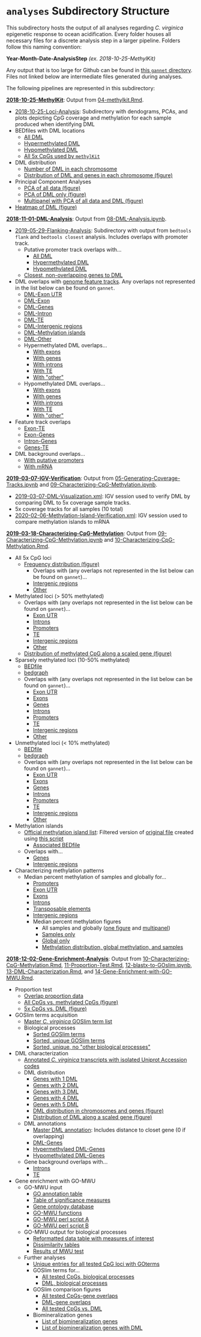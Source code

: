 # `analyses` Subdirectory Structure

This subdirectory hosts the output of all analyses regarding *C. virginica* epigenetic response to ocean acidification. Every folder houses all necessary files for a discrete analysis step in a larger pipeline. Folders follow this naming convention:

**Year-Month-Date-AnalysisStep** *(ex. 2018-10-25-MethylKit)*

Any output that is too large for Github can be found in [this `gannet` directory](https://gannet.fish.washington.edu/spartina/paper-gonad-meth/analyses/). Files not linked below are intermediate files generated during analyses.

The following pipelines are represented in this subdirectory:

**[2018-10-25-MethylKit](https://github.com/epigeneticstoocean/paper-gonad-meth/tree/master/analyses/2018-10-25-MethylKit)**: Output from [04-methylkit.Rmd](https://github.com/epigeneticstoocean/paper-gonad-meth/blob/master/code/04-methylkit.Rmd).

- [2018-10-25-Loci-Analysis](https://github.com/epigeneticstoocean/paper-gonad-meth/tree/master/analyses/2018-10-25-MethylKit/2018-10-25-Loci-Analysis): Subdirectory with dendograms, PCAs, and plots depicting CpG coverage and methylation for each sample produced when identifying DML
- BEDfiles with DML locations
	- [All DML](https://github.com/epigeneticstoocean/paper-gonad-meth/blob/master/analyses/2018-10-25-MethylKit/2019-04-05-DML-Destrand-5x-Locations.bed)
	- [Hypermethylated DML](https://github.com/epigeneticstoocean/paper-gonad-meth/blob/master/analyses/2018-10-25-MethylKit/2019-04-05-DML-Destrand-5x-Locations-Hypermethylated.bed)
	- [Hypomethylated DML](https://github.com/epigeneticstoocean/paper-gonad-meth/blob/master/analyses/2018-10-25-MethylKit/2019-04-05-DML-Destrand-5x-Locations-Hypomethylated.bed)
	- [All 5x CpGs used by `methylKit`](https://github.com/epigeneticstoocean/paper-gonad-meth/blob/master/analyses/2018-10-25-MethylKit/2019-05-14-Methylation-Information-Filtered-Destrand-Cov5.bed)
- DML distribution
	- [Number of DML in each chromosome](https://github.com/epigeneticstoocean/paper-gonad-meth/blob/master/analyses/2018-10-25-MethylKit/2019-09-30-DML-per-Chromosome.csv)
	- [Distribution of DML and genes in each chromosome (figure)](https://github.com/epigeneticstoocean/paper-gonad-meth/blob/master/analyses/2018-10-25-MethylKit/2019-09-30-DML-and-Gene-Distribution.pdf)
- Principal Component Analyses
	- [PCA of all data (figure)](https://github.com/epigeneticstoocean/paper-gonad-meth/blob/master/analyses/2018-10-25-MethylKit/2019-11-19-All-Data-PCA.pdf)
	- [PCA of DML only (figure)](https://github.com/epigeneticstoocean/paper-gonad-meth/blob/master/analyses/2018-10-25-MethylKit/2019-11-19-DML-Only-PCA.pdf)
	- [Multipanel with PCA of all data and DML (figure)](https://github.com/epigeneticstoocean/paper-gonad-meth/blob/master/analyses/2018-10-25-MethylKit/2019-11-19-PCA-Multpanel.pdf)
- [Heatmap of DML (figure)](https://github.com/epigeneticstoocean/paper-gonad-meth/blob/master/analyses/2018-10-25-MethylKit/2019-11-19-DML-Only-Heatmap.pdf)

**[2018-11-01-DML-Analysis](https://github.com/fish546-2018/yaamini-virginica/tree/master/analyses/2018-11-01-DML-and-DMR-Analysis)**: Output from [08-DML-Analysis.ipynb](https://github.com/epigeneticstoocean/paper-gonad-meth/blob/master/code/08-DML-Analysis.ipynb).

- [2019-05-29-Flanking-Analysis](https://github.com/epigeneticstoocean/paper-gonad-meth/tree/master/analyses/2018-11-01-DML-Analysis/2019-05-29-Flanking-Analysis): Subdirectory with output from `bedtools flank` and `bedtools closest` analysis. Includes overlaps with promoter track.
	- Putative promoter track overlaps with...
		- [All DML](https://github.com/epigeneticstoocean/paper-gonad-meth/blob/master/analyses/2018-11-01-DML-Analysis/2019-05-29-Flanking-Analysis/2019-05-29-Genes-Closest-NoOverlap-DMLs.txt)
		- [Hypermethylated DML](https://github.com/epigeneticstoocean/paper-gonad-meth/blob/master/analyses/2018-11-01-DML-Analysis/2019-05-29-Flanking-Analysis/2019-09-26-Promoter-Hypermethylated-DML.txt)
		- [Hypomethylated DML](https://github.com/epigeneticstoocean/paper-gonad-meth/blob/master/analyses/2018-11-01-DML-Analysis/2019-05-29-Flanking-Analysis/2019-09-26-Promoter-Hypomethylated-DML.txt)
	- [Closest, non-overlapping genes to DML](https://github.com/epigeneticstoocean/paper-gonad-meth/blob/master/analyses/2018-11-01-DML-Analysis/2019-05-29-Flanking-Analysis/2019-05-29-Genes-Closest-NoOverlap-DMLs.txt)
- DML overlaps with [genome feature tracks](https://github.com/epigeneticstoocean/paper-gonad-meth/tree/master/genome-feature-tracks). Any overlaps not represented in the list below can be found on `gannet`.
	- [DML-Exon UTR](https://github.com/epigeneticstoocean/paper-gonad-meth/blob/master/analyses/2018-11-01-DML-Analysis/2019-05-29-DML-exonUTR.txt)
	- [DML-Exon](https://github.com/epigeneticstoocean/paper-gonad-meth/blob/master/analyses/2018-11-01-DML-Analysis/2019-05-29-DML-Exon.txt)
	- [DML-Genes](https://github.com/epigeneticstoocean/paper-gonad-meth/blob/master/analyses/2018-11-01-DML-Analysis/2019-05-29-DML-Genes.txt)
	- [DML-Intron](https://github.com/epigeneticstoocean/paper-gonad-meth/blob/master/analyses/2018-11-01-DML-Analysis/2019-05-29-DML-Intron.txt)
	- [DML-TE](https://github.com/epigeneticstoocean/paper-gonad-meth/blob/master/analyses/2018-11-01-DML-Analysis/2019-05-29-DML-TE-all.txt)
	- [DML-Intergenic regions](https://github.com/epigeneticstoocean/paper-gonad-meth/blob/master/analyses/2018-11-01-DML-Analysis/2019-05-29-DML-intergenic.txt)
	- [DML-Methylation islands](https://github.com/epigeneticstoocean/paper-gonad-meth/blob/master/analyses/2018-11-01-DML-Analysis/2020-02-06-DML-MI.txt)
	- [DML-Other](https://github.com/epigeneticstoocean/paper-gonad-meth/blob/master/analyses/2018-11-01-DML-Analysis/2019-05-29-No-Overlap-DML.txt)
	- Hypermethylated DML overlaps...
		- [With exons](https://github.com/epigeneticstoocean/paper-gonad-meth/blob/master/analyses/2018-11-01-DML-Analysis/2019-05-29-Hypermethylated-DML-Exon.txt)
		- [With genes](https://github.com/epigeneticstoocean/paper-gonad-meth/blob/master/analyses/2018-11-01-DML-Analysis/2019-05-29-Hypermethylated-DML-Genes.txt)
		- [With introns](https://github.com/epigeneticstoocean/paper-gonad-meth/blob/master/analyses/2018-11-01-DML-Analysis/2019-05-29-Hypermethylated-DML-Intron.txt)
		- [With TE](https://github.com/epigeneticstoocean/paper-gonad-meth/blob/master/analyses/2018-11-01-DML-Analysis/2019-05-29-Hypermethylated-DML-TEall.txt)
		- [With "other"](https://github.com/epigeneticstoocean/paper-gonad-meth/blob/master/analyses/2018-11-01-DML-Analysis/2019-05-29-No-Overlap-DML.txt)
	- Hypomethylated DML overlaps...
		- [With exons](https://github.com/epigeneticstoocean/paper-gonad-meth/blob/master/analyses/2018-11-01-DML-Analysis/2019-05-29-Hypomethylated-DML-Exon.txt)
		- [With genes](https://github.com/epigeneticstoocean/paper-gonad-meth/blob/master/analyses/2018-11-01-DML-Analysis/2019-05-29-Hypomethylated-DML-Genes.txt)
		- [With introns](https://github.com/epigeneticstoocean/paper-gonad-meth/blob/master/analyses/2018-11-01-DML-Analysis/2019-05-29-Hypomethylated-DML-Exon.txt)
		- [With TE](https://github.com/epigeneticstoocean/paper-gonad-meth/blob/master/analyses/2018-11-01-DML-Analysis/2019-05-29-Hypomethylated-DML-TEall.txt)
		- [With "other"](https://github.com/epigeneticstoocean/paper-gonad-meth/blob/master/analyses/2018-11-01-DML-Analysis/2019-05-29-No-Overlap-Hypomethylated-DML.txt)
- Feature track overlaps
	- [Exon-TE](https://github.com/epigeneticstoocean/paper-gonad-meth/blob/master/analyses/2018-11-01-DML-Analysis/2018-11-07-Exon-TE-all.txt)
	- [Exon-Genes](https://github.com/epigeneticstoocean/paper-gonad-meth/blob/master/analyses/2018-11-01-DML-Analysis/2019-06-20-Exon-Gene.txt)
	- [Intron-Genes](https://github.com/epigeneticstoocean/paper-gonad-meth/blob/master/analyses/2018-11-01-DML-Analysis/2019-06-20-Intron-Gene.txt)
	- [Genes-TE](https://github.com/epigeneticstoocean/paper-gonad-meth/blob/master/analyses/2018-11-01-DML-Analysis/2018-11-07-Genes-TE-all.txt)
- DML background overlaps...
	- [With putative promoters](https://github.com/epigeneticstoocean/paper-gonad-meth/blob/master/analyses/2018-11-01-DML-Analysis/2019-06-20-DMLBackground-Promoters.txt)
	- [With mRNA](https://github.com/epigeneticstoocean/paper-gonad-meth/blob/master/analyses/2018-11-01-DML-Analysis/2019-06-20-DMLBackground-mRNA.txt)

**[2019-03-07-IGV-Verification](https://github.com/epigeneticstoocean/paper-gonad-meth/tree/master/analyses/2019-03-07-IGV-Verification)**: Output from [05-Generating-Coverage-Tracks.ipynb](https://github.com/epigeneticstoocean/paper-gonad-meth/blob/master/code/05-Generating-Coverage-Tracks.ipynb) and [09-Characterizing-CpG-Methylation.ipynb](https://github.com/epigeneticstoocean/paper-gonad-meth/blob/master/code/09-Characterizing-CpG-Methylation.ipynb).

- [2019-03-07-DML-Visualization.xml](https://github.com/epigeneticstoocean/paper-gonad-meth/blob/master/analyses/2019-03-07-IGV-Verification/2019-03-07-DML-Visualization.xml): IGV session used to verify DML by comparing DML to 5x coverage sample tracks.
- 5x coverage tracks for all samples (10 total)
- [2020-02-06-Methylation-Island-Verification.xml](https://github.com/epigeneticstoocean/paper-gonad-meth/blob/master/analyses/2019-03-07-IGV-Verification/2020-02-06-Methylation-Island-Verification.xml): IGV session used to compare methylation islands to mRNA

**[2019-03-18-Characterizing-CpG-Methylation](https://github.com/epigeneticstoocean/paper-gonad-meth/tree/master/analyses/2019-03-18-Characterizing-CpG-Methylation)**: Output from [09-Characterizing-CpG-Methylation.ipynb](https://github.com/epigeneticstoocean/paper-gonad-meth/blob/master/code/09-Characterizing-CpG-Methylation.ipynb) and [10-Characterizing-CpG-Methylation.Rmd](https://github.com/epigeneticstoocean/paper-gonad-meth/blob/master/code/10-Characterizing-CpG-Methylation.Rmd).

- All 5x CpG loci
	- [Frequency distribution (figure)](https://github.com/epigeneticstoocean/paper-gonad-meth/blob/master/analyses/2019-03-18-Characterizing-CpG-Methylation/2019-04-10-5x-CpG-Frequency-Distribution.pdf)
		- Overlaps with (any overlaps not represented in the list below can be found on `gannet`)...
		- [Intergenic regions](https://github.com/epigeneticstoocean/paper-gonad-meth/blob/master/analyses/2019-03-18-Characterizing-CpG-Methylation/2019-05-29-All5xCpGs-intergenic.txt)
		- [Other](https://github.com/epigeneticstoocean/paper-gonad-meth/blob/master/analyses/2019-03-18-Characterizing-CpG-Methylation/2019-05-29-All5xCpGs-NoOverlaps.txt)
- Methylated loci (> 50% methylated)
	- Overlaps with (any overlaps not represented in the list below can be found on `gannet`)...
		- [Exon UTR](https://github.com/epigeneticstoocean/paper-gonad-meth/blob/master/analyses/2019-03-18-Characterizing-CpG-Methylation/2019-05-29-MethLoci-ExonUTR.txt)
		- [Introns](https://github.com/epigeneticstoocean/paper-gonad-meth/blob/master/analyses/2019-03-18-Characterizing-CpG-Methylation/2019-05-29-MethLoci-Intron.txt)
		- [Promoters](https://github.com/epigeneticstoocean/paper-gonad-meth/blob/master/analyses/2019-03-18-Characterizing-CpG-Methylation/2019-05-29-MethLoci-Putative-Promoters.txt)
		- [TE](https://github.com/epigeneticstoocean/paper-gonad-meth/blob/master/analyses/2019-03-18-Characterizing-CpG-Methylation/2019-05-29-MethLoci-TE-All.txt)
		- [Intergenic regions](https://github.com/epigeneticstoocean/paper-gonad-meth/blob/master/analyses/2019-03-18-Characterizing-CpG-Methylation/2019-05-29-MethLoci-intergenic.txt)
		- [Other](https://github.com/epigeneticstoocean/paper-gonad-meth/blob/master/analyses/2019-03-18-Characterizing-CpG-Methylation/2019-05-29-MethLoci-NoOverlaps.txt)
	- [Distribution of methylated CpG along a scaled gene (figure)](https://github.com/epigeneticstoocean/paper-gonad-meth/blob/master/analyses/2019-03-18-Characterizing-CpG-Methylation/2019-10-10-Scaled-Gene-Methylated-Loci.pdf)
- Sparsely methylated loci (10-50% methylated)
	- [BEDfile](https://github.com/epigeneticstoocean/paper-gonad-meth/blob/master/analyses/2019-03-18-Characterizing-CpG-Methylation/2019-04-09-All-5x-CpG-Loci-Sparsely-Methylated.bed)
	- [bedgraph](https://github.com/epigeneticstoocean/paper-gonad-meth/blob/master/analyses/2019-03-18-Characterizing-CpG-Methylation/2019-04-09-All-5x-CpG-Loci-Sparsely-Methylated.bedgraph)
	- Overlaps with (any overlaps not represented in the list below can be found on `gannet`)...
		- [Exon UTR](https://github.com/epigeneticstoocean/paper-gonad-meth/blob/master/analyses/2019-03-18-Characterizing-CpG-Methylation/2019-05-29-SparseMethLoci-ExonUTR.txt)
		- [Exons](https://github.com/epigeneticstoocean/paper-gonad-meth/blob/master/analyses/2019-03-18-Characterizing-CpG-Methylation/2019-05-29-SparseMethLoci-Exon.txt)
		- [Genes](https://github.com/epigeneticstoocean/paper-gonad-meth/blob/master/analyses/2019-03-18-Characterizing-CpG-Methylation/2019-05-29-SparseMethLoci-Genes.txt)
		- [Introns](https://github.com/epigeneticstoocean/paper-gonad-meth/blob/master/analyses/2019-03-18-Characterizing-CpG-Methylation/2019-05-29-SparseMethLoci-Intron.txt)
		- [Promoters](https://github.com/epigeneticstoocean/paper-gonad-meth/blob/master/analyses/2019-03-18-Characterizing-CpG-Methylation/2019-05-29-SparseMethLoci-Putative-Promoters.txt)
		- [TE](https://github.com/epigeneticstoocean/paper-gonad-meth/blob/master/analyses/2019-03-18-Characterizing-CpG-Methylation/2019-05-29-SparseMethLoci-TE-All.txt)
		- [Intergenic regions](https://github.com/epigeneticstoocean/paper-gonad-meth/blob/master/analyses/2019-03-18-Characterizing-CpG-Methylation/2019-05-29-SparseMethLoci-intergenic.txt)
		- [Other](https://github.com/epigeneticstoocean/paper-gonad-meth/blob/master/analyses/2019-03-18-Characterizing-CpG-Methylation/2019-05-29-SparseMethLoci-NoOverlaps.txt)
- Unmethylated loci (< 10% methylated)
	- [BEDfile](https://github.com/epigeneticstoocean/paper-gonad-meth/blob/master/analyses/2019-03-18-Characterizing-CpG-Methylation/2019-04-09-All-5x-CpG-Loci-Unmethylated.bed)
	- [bedgraph](https://github.com/epigeneticstoocean/paper-gonad-meth/blob/master/analyses/2019-03-18-Characterizing-CpG-Methylation/2019-04-09-All-5x-CpG-Loci-Unmethylated.bedgraph)
	- Overlaps with (any overlaps not represented in the list below can be found on `gannet`)...
		- [Exon UTR](https://github.com/epigeneticstoocean/paper-gonad-meth/blob/master/analyses/2019-03-18-Characterizing-CpG-Methylation/2019-05-29-UnMethLoci-ExonUTR.txt)
		- [Exons](https://github.com/epigeneticstoocean/paper-gonad-meth/blob/master/analyses/2019-03-18-Characterizing-CpG-Methylation/2019-05-29-UnMethLoci-Exon.txt)
		- [Genes](https://github.com/epigeneticstoocean/paper-gonad-meth/blob/master/analyses/2019-03-18-Characterizing-CpG-Methylation/2019-05-29-UnMethLoci-Genes.txt)
		- [Introns](https://github.com/epigeneticstoocean/paper-gonad-meth/blob/master/analyses/2019-03-18-Characterizing-CpG-Methylation/2019-05-29-UnMethLoci-Intron.txt)
		- [Promoters](https://github.com/epigeneticstoocean/paper-gonad-meth/blob/master/analyses/2019-03-18-Characterizing-CpG-Methylation/2019-05-29-UnMethLoci-Putative-Promoters.txt)
		- [TE](https://github.com/epigeneticstoocean/paper-gonad-meth/blob/master/analyses/2019-03-18-Characterizing-CpG-Methylation/2019-05-29-UnMethLoci-TE-All.txt)
		- [Intergenic regions](https://github.com/epigeneticstoocean/paper-gonad-meth/blob/master/analyses/2019-03-18-Characterizing-CpG-Methylation/2019-05-29-UnMethLoci-intergenic.txt)
		- [Other](https://github.com/epigeneticstoocean/paper-gonad-meth/blob/master/analyses/2019-03-18-Characterizing-CpG-Methylation/2019-05-29-UnMethLoci-NoOverlaps.txt)
- Methylation islands
	- [Official methylation island list](https://github.com/epigeneticstoocean/paper-gonad-meth/blob/master/analyses/2019-03-18-Characterizing-CpG-Methylation/2020-02-06-Methylation-Islands-500_0.02_50-filtered.tab): Filtered version of [original file](https://github.com/epigeneticstoocean/paper-gonad-meth/blob/master/analyses/2019-03-18-Characterizing-CpG-Methylation/2020-02-06-Methylation-Islands-500_0.02_50.tab) created using [this script](https://github.com/epigeneticstoocean/paper-gonad-meth/blob/master/analyses/2019-03-18-Characterizing-CpG-Methylation/methyl_island_sliding_window.pl)
		- [Associated BEDfile](https://github.com/epigeneticstoocean/paper-gonad-meth/blob/master/analyses/2019-03-18-Characterizing-CpG-Methylation/2020-02-06-Methylation-Islands-500_0.02_50-filtered.tab.bed)
	- Overlaps with...
		- [Genes](https://github.com/epigeneticstoocean/paper-gonad-meth/blob/master/analyses/2019-03-18-Characterizing-CpG-Methylation/2020-02-06-MI-Genes.txt)
		- [Intergenic regions](https://github.com/epigeneticstoocean/paper-gonad-meth/blob/master/analyses/2019-03-18-Characterizing-CpG-Methylation/2020-02-06-MI-intergenic.txt)
- Characterizing methylation patterns
	- Median percent methylation of samples and globally for...
		- [Promoters](https://github.com/epigeneticstoocean/paper-gonad-meth/blob/master/analyses/2019-03-18-Characterizing-CpG-Methylation/2020-02-25-promoterOverlap-percentMeth-Medians.txt)
		- [Exon UTR](https://github.com/epigeneticstoocean/paper-gonad-meth/blob/master/analyses/2019-03-18-Characterizing-CpG-Methylation/2020-02-25-UTROverlap-percentMeth-Medians.txt)
		- [Exons](https://github.com/epigeneticstoocean/paper-gonad-meth/blob/master/analyses/2019-03-18-Characterizing-CpG-Methylation/2020-02-25-exonOverlap-percentMeth-Medians.txt)
		- [Introns](https://github.com/epigeneticstoocean/paper-gonad-meth/blob/master/analyses/2019-03-18-Characterizing-CpG-Methylation/2020-02-25-intronOverlap-percentMeth-Medians.txt)
		- [Transposable elements](https://github.com/epigeneticstoocean/paper-gonad-meth/blob/master/analyses/2019-03-18-Characterizing-CpG-Methylation/2020-02-25-TEOverlap-percentMeth-Medians.txt)
		- [Intergenic regions](https://github.com/epigeneticstoocean/paper-gonad-meth/blob/master/analyses/2019-03-18-Characterizing-CpG-Methylation/2020-02-25-intergenicOverlap-percentMeth-Medians.txt)
		- Median percent methylation figures
			- All samples and globally ([one figure](https://github.com/epigeneticstoocean/paper-gonad-meth/blob/master/analyses/2019-03-18-Characterizing-CpG-Methylation/2020-02-25-All-Median-Methylation-Across-Features.pdf) and [multipanel](https://github.com/epigeneticstoocean/paper-gonad-meth/blob/master/analyses/2019-03-18-Characterizing-CpG-Methylation/2020-02-25-All-Median-Methylation-Across-Split-Features.pdf))
			- [Samples only](https://github.com/epigeneticstoocean/paper-gonad-meth/blob/master/analyses/2019-03-18-Characterizing-CpG-Methylation/2020-02-25-Sample-Median-Methylation-Across-Features.pdf)
			- [Global only](https://github.com/epigeneticstoocean/paper-gonad-meth/blob/master/analyses/2019-03-18-Characterizing-CpG-Methylation/2020-02-25-Global-Median-Methylation-Across-Features.pdf)
			- [Methylation distribution, global methylation, and samples](https://github.com/epigeneticstoocean/paper-gonad-meth/blob/master/analyses/2019-03-18-Characterizing-CpG-Methylation/2020-02-25-Methylation-Distribution-Median-Methylation-Across-Features-Multipanel.pdf)

**[2018-12-02-Gene-Enrichment-Analysis](https://github.com/epigeneticstoocean/paper-gonad-meth/tree/master/analyses/2018-12-02-Gene-Enrichment-Analysis)**: Output from [10-Characterizing-CpG-Methylation.Rmd](https://github.com/epigeneticstoocean/paper-gonad-meth/blob/master/code/10-Characterizing-CpG-Methylation.Rmd), [11-Proportion-Test.Rmd](https://github.com/epigeneticstoocean/paper-gonad-meth/blob/master/code/11-Proportion-Test.Rmd), [12-blastx-to-GOslim.ipynb](https://github.com/epigeneticstoocean/paper-gonad-meth/blob/master/code/12-blastx-to-GOslim.ipynb), [13-DML-Characterization.Rmd](https://github.com/epigeneticstoocean/paper-gonad-meth/blob/master/code/13-DML-Characterization.Rmd), and [14-Gene-Enrichment-with-GO-MWU.Rmd](https://github.com/epigeneticstoocean/paper-gonad-meth/blob/master/code/14-Gene-Enrichment-with-GO-MWU.Rmd).

- Proportion test
	- [Overlap proportion data](https://github.com/epigeneticstoocean/paper-gonad-meth/blob/master/analyses/2018-12-02-Gene-Enrichment-Analysis/2019-01-15-Overlap-Proportions.csv)
	- [All CpGs vs. methylated CpGs (figure)](https://github.com/epigeneticstoocean/paper-gonad-meth/blob/master/analyses/2018-12-02-Gene-Enrichment-Analysis/2019-04-10-All-CpGs-Versus-Methylated-CpGs.pdf)
	- [5x CpGs vs. DML (figure)](https://github.com/epigeneticstoocean/paper-gonad-meth/blob/master/analyses/2018-12-02-Gene-Enrichment-Analysis/2019-04-10-Enriched-Versus-DML.pdf)
- GOSlim terms acquisition
	- [Master *C. virginica* GOSlim term list](https://github.com/epigeneticstoocean/paper-gonad-meth/blob/master/analyses/2018-12-02-Gene-Enrichment-Analysis/Blastquery-GOslim.tab)
	- Biological processes
		- [Sorted GOSlim terms](https://github.com/epigeneticstoocean/paper-gonad-meth/blob/master/analyses/2018-12-02-Gene-Enrichment-Analysis/Blastquery-GOslim-BP.sorted)
		- [Sorted, unique GOSlim terms](https://github.com/epigeneticstoocean/paper-gonad-meth/blob/master/analyses/2018-12-02-Gene-Enrichment-Analysis/Blastquery-GOslim-BP.sorted.unique)
		- [Sorted, unique, no "other biological processes"](https://github.com/epigeneticstoocean/paper-gonad-meth/blob/master/analyses/2018-12-02-Gene-Enrichment-Analysis/Blastquery-GOslim-BP.sorted.unique.noOther)
- DML characterization
	- [Annotated *C. virginica* transcripts with isolated Uniprot Accession codes](https://github.com/epigeneticstoocean/paper-gonad-meth/blob/master/analyses/2018-12-02-Gene-Enrichment-Analysis/2018-09-11-Transcript-Uniprot-blastx-codeIsolated.txt)
	- DML distribution
		- [Genes with 1 DML](https://github.com/epigeneticstoocean/paper-gonad-meth/blob/master/analyses/2018-12-02-Gene-Enrichment-Analysis/2019-10-01-Genes-with-1-DML.csv)
		- [Genes with 2 DML](https://github.com/epigeneticstoocean/paper-gonad-meth/blob/master/analyses/2018-12-02-Gene-Enrichment-Analysis/2019-10-01-Genes-with-2-DML-withCounts.csv)
		- [Genes with 3 DML](https://github.com/epigeneticstoocean/paper-gonad-meth/blob/master/analyses/2018-12-02-Gene-Enrichment-Analysis/2019-10-01-Genes-with-3-DML-withCounts.csv)
		- [Genes with 4 DML](https://github.com/epigeneticstoocean/paper-gonad-meth/blob/master/analyses/2018-12-02-Gene-Enrichment-Analysis/2019-10-01-Genes-with-4-DML-withCounts.csv)
		- [Genes with 5 DML](https://github.com/epigeneticstoocean/paper-gonad-meth/blob/master/analyses/2018-12-02-Gene-Enrichment-Analysis/2019-10-01-Genes-with-5-DML-withCounts.csv)
		- [DML distribution in chromosomes and genes (figure)](https://github.com/epigeneticstoocean/paper-gonad-meth/blob/master/analyses/2018-12-02-Gene-Enrichment-Analysis/2019-10-03-DML-Distribution-in-Chr-Genes.pdf)
		- [Distribution of DML along a scaled gene (figure)](https://github.com/epigeneticstoocean/paper-gonad-meth/blob/master/analyses/2018-12-02-Gene-Enrichment-Analysis/2019-10-09-Scaled-Gene-DML-Distribution.pdf)
	- DML annotations
		- [Master DML annotation](https://github.com/epigeneticstoocean/paper-gonad-meth/blob/master/analyses/2018-12-02-Gene-Enrichment-Analysis/2019-06-20-Master-DML-Annotation.csv): Includes distance to closet gene (0 if overlapping)
		- [DML-Genes](https://github.com/epigeneticstoocean/paper-gonad-meth/blob/master/analyses/2018-12-02-Gene-Enrichment-Analysis/2019-06-20-DML-Gene-Annotation.csv)
		- [Hypermethylaed DML-Genes](https://github.com/epigeneticstoocean/paper-gonad-meth/blob/master/analyses/2018-12-02-Gene-Enrichment-Analysis/2019-06-20-DML-Gene-Annotation-Hypermethylated.csv)
		- [Hypomethylated DML-Genes](https://github.com/epigeneticstoocean/paper-gonad-meth/blob/master/analyses/2018-12-02-Gene-Enrichment-Analysis/2019-06-20-DML-Gene-Annotation-Hypomethylated.csv)
	- Gene background overlaps with...
		- [Introns](https://github.com/epigeneticstoocean/paper-gonad-meth/blob/master/analyses/2018-12-02-Gene-Enrichment-Analysis/2019-01-04-Gene-Background-Introns.txt)
		- [TE](https://github.com/epigeneticstoocean/paper-gonad-meth/blob/master/analyses/2018-12-02-Gene-Enrichment-Analysis/2018-12-18-Gene-Background-TEall.txt)
- Gene enrichment with GO-MWU
	- GO-MWU input
		- [GO annotation table](https://github.com/epigeneticstoocean/paper-gonad-meth/blob/master/analyses/2018-12-02-Gene-Enrichment-Analysis/2019-07-30-allTested-GO-Annotations-Table.tab)
		- [Table of significance measures](https://github.com/epigeneticstoocean/paper-gonad-meth/blob/master/analyses/2018-12-02-Gene-Enrichment-Analysis/2019-07-30-allTested-Table-of-Significance-Measures-Uncorrected.csv)
		- [Gene ontology database](https://github.com/epigeneticstoocean/paper-gonad-meth/blob/master/analyses/2018-12-02-Gene-Enrichment-Analysis/go.obo)
		- [GO-MWU functions](https://github.com/epigeneticstoocean/paper-gonad-meth/blob/master/analyses/2018-12-02-Gene-Enrichment-Analysis/gomwu.functions.R)
		- [GO-MWU perl script A](https://github.com/epigeneticstoocean/paper-gonad-meth/blob/master/analyses/2018-12-02-Gene-Enrichment-Analysis/gomwu_a.pl)
		- [GO-MWU perl script B](https://github.com/epigeneticstoocean/paper-gonad-meth/blob/master/analyses/2018-12-02-Gene-Enrichment-Analysis/gomwu_a.pl)
	- GO-MWU output for biological processes
		- [Reformatted data table with measures of interest](https://github.com/epigeneticstoocean/paper-gonad-meth/blob/master/analyses/2018-12-02-Gene-Enrichment-Analysis/BP_2019-07-30-allTested-Table-of-Significance-Measures-Uncorrected.csv)
		- [Dissimilarity tables](https://github.com/epigeneticstoocean/paper-gonad-meth/blob/master/analyses/2018-12-02-Gene-Enrichment-Analysis/dissim_BP_2019-07-30-allTested-GO-Annotations-Table.tab)
		- [Results of MWU test](https://github.com/epigeneticstoocean/paper-gonad-meth/blob/master/analyses/2018-12-02-Gene-Enrichment-Analysis/MWU_BP_2019-07-30-allTested-Table-of-Significance-Measures-Uncorrected.csv)
	- Further analyses
		- [Unique entries for all tested CpG loci with GOterms](https://github.com/epigeneticstoocean/paper-gonad-meth/blob/master/analyses/2018-12-02-Gene-Enrichment-Analysis/2019-07-30-All-Tested-Loci-Uniprot-GOTerms-Unique.csv)
		- GOSlim terms for...
			- [All tested CpGs, biological processes](https://github.com/epigeneticstoocean/paper-gonad-meth/blob/master/analyses/2018-12-02-Gene-Enrichment-Analysis/2019-07-30-allTested-CVGOSlim-Frequency-BP.csv)
			- [DML, biological processes](https://github.com/epigeneticstoocean/paper-gonad-meth/blob/master/analyses/2018-12-02-Gene-Enrichment-Analysis/2019-07-30-condensedDML-CVGOSlim-Frequency-BP.csv)
		- GOSlim comparison figures
			- [All tested CpGs-gene overlaps](https://github.com/epigeneticstoocean/paper-gonad-meth/blob/master/analyses/2018-12-02-Gene-Enrichment-Analysis/2019-11-19-BP-GOSlim-allTested-Gene-Overlaps.pdf)
			- [DML-gene overlaps](https://github.com/epigeneticstoocean/paper-gonad-meth/blob/master/analyses/2018-12-02-Gene-Enrichment-Analysis/2019-11-19-BP-GOSlim-DML-Gene-Overlaps.pdf)
			- [All tested CpGs vs. DML](https://github.com/epigeneticstoocean/paper-gonad-meth/blob/master/analyses/2018-12-02-Gene-Enrichment-Analysis/2019-11-19-BP-GOSlim-allTested-Versus-DML.pdf)
		- Biomineralization genes
			- [List of biomineralization genes](https://github.com/epigeneticstoocean/paper-gonad-meth/blob/master/analyses/2018-12-02-Gene-Enrichment-Analysis/2019-12-09-Biomineralization-Genes.csv)
			- [List of biomineralization genes with DML](https://github.com/epigeneticstoocean/paper-gonad-meth/blob/master/analyses/2018-12-02-Gene-Enrichment-Analysis/2019-12-09-Biomineralization-Genes-with-DML.csv)

